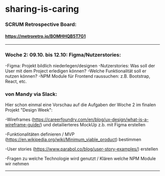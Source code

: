 # sharing-is-caring

### SCRUM Retrospective Board:

#### https://metroretro.io/BOMHHQB5T7G1
-----------------------------------------------------------

### Woche 2: 09.10. bis 12.10: Figma/Nutzerstories:

-Figma: Projekt bildlich niederlegen/designen
-Nutzerstories: Was soll der User mit dem Project erledigen können? -Welche Funktionalität soll er nutzen können?
-NPM Module für Frontend raussuchen: z.B. Bootstrap, React, etc.
      
### von Mandy via Slack:
    
Hier schon einmal eine Vorschau auf die Aufgaben der Woche 2 im finalen Projekt "Design Week":
    
-Wireframes (https://careerfoundry.com/en/blog/ux-design/what-is-a-wireframe-guide/) und detailierteres MockUp z.b. mit Figma erstellen
    
-Funktionalitäten definieren / MVP (https://en.wikipedia.org/wiki/Minimum_viable_product) bestimmen
    
-User stories (https://www.parabol.co/blog/user-story-examples/) erstellen
    
-Fragen zu welche Technologie wird genutzt / Klären welche NPM Module wir nehmen
    
-----------------------------------------------------------

